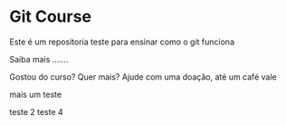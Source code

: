 # Git Course

Este é um repositoria teste para ensinar como o git funciona

Saiba mais .......

Gostou do curso? Quer mais? Ajude com uma doação, até um café vale

mais um teste

teste 2 teste 4
